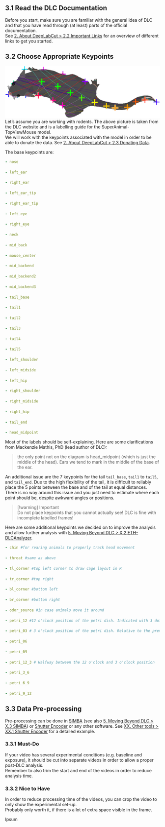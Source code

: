   
  
## 3.1 Read the DLC Documentation  
Before you start, make sure you are familiar with the general idea of DLC and that you have read through (at least) parts of the official documentation.  
See [2. About DeepLabCut > 2.2 Important Links](./2.%20About%20DeepLabCut.md#2.2%20Important%20Links) for an overview of different links to get you started.  
  
## 3.2 Choose Appropriate Keypoints  
![882c64443a4967b4cb5839e8577d03d2838ce30023549b72211a6bc8902cad7d.png](./assets/img/8/8/2/882c64443a4967b4cb5839e8577d03d2838ce30023549b72211a6bc8902cad7d.png)  
Let’s assume you are working with rodents. The above picture is taken from the DLC website and is a labelling guide for the SuperAnimal-TopViewMouse model.  
We will work with the keypoints associated with the model in order to be able to donate the data. See [2. About DeepLabCut > 2.3 Donating Data](./2.%20About%20DeepLabCut.md#2.3%20Donating%20Data).  
  
The base keypoints are:  
  
```yaml  
- nose  
  
- left_ear  
  
- right_ear  
  
- left_ear_tip  
  
- right_ear_tip  
  
- left_eye  
  
- right_eye  
  
- neck  
  
- mid_back  
  
- mouse_center  
  
- mid_backend  
  
- mid_backend2  
  
- mid_backend3  
  
- tail_base  
  
- tail1  
  
- tail2  
  
- tail3  
  
- tail4  
  
- tail5  
  
- left_shoulder  
  
- left_midside  
  
- left_hip  
  
- right_shoulder  
  
- right_midside  
  
- right_hip  
  
- tail_end  
  
- head_midpoint  
```  
  
Most of the labels should be self-explaining. Here are some clarifications from Mackenzie Mathis, PhD (lead author of DLC):  
  
>  the only point not on the diagram is head_midpoint (which is just the middle of the head). Ears we tend to mark in the middle of the base of the ear.  
  
An additional issue are the 7 keypoints for the tail `tail_base`, `tail1` to `tail5`, and `tail_end`. Due to the high flexibility of the tail, it is difficult to reliably place the 5 points between the base and of the tail at equal distances. There is no way around this issue and you just need to estimate where each point should be, despite awkward angles or positions.  
  
> [!warning] Important  
>  Do not place keypoints that you cannot actually see! DLC is fine with incomplete labelled frames!  
  
Here are some additional keypoints we decided on to improve the analysis and allow further analysis with [5. Moving Beyond DLC > X.2 ETH-DLCAnalyzer](./5.%20Moving%20Beyond%20DLC.md#X.2%20ETH-DLCAnalyzer).  
  
```yaml  
- chin #for rearing animals to properly track head movement  
  
- throat #same as above  
  
- tl_corner #top left corner to draw cage layout in R   
  
- tr_corner #top right   
  
- bl_corner #bottom left  
  
- br_corner #bottom right   
  
- odor_source #in case animals move it around  
  
- petri_12 #12 o'clock position of the petri dish. Indicated with 3 dots on the rim   
  
- petri_03 # 3 o'clock position of the petri dish. Relative to the previous 12 o'clock position   
  
- petri_06  
  
- petri_09  
  
- petri_12_3 # Halfway between the 12 o'clock and 3 o'clock position  
  
- petri_3_6  
  
- petri_6_9  
  
- petri_9_12  
```  
  
## 3.3 Data Pre-processing  
  
Pre-processing can be done in [SIMBA](https://github.com/sgoldenlab/simba) (see also [5. Moving Beyond DLC > X.3 SIMBA](./5.%20Moving%20Beyond%20DLC.md#X.3%20SIMBA)) or [Shutter Encoder](https://www.shutterencoder.com/en/) or any other software. See [XX. Other tools > XX.1 Shutter Encoder](./XX.%20Other%20tools.md#XX.1%20Shutter%20Encoder) for a detailed example.  
  
### 3.3.1 Must-Do  
  
If your video has several experimental conditions (e.g. baseline and exposure), it should be cut into separate videos in order to allow a proper post-DLC analysis.  
Remember to also trim the start and end of the videos in order to reduce analysis time.  
  
### 3.3.2 Nice to Have  
  
In order to reduce processing time of the videos, you can crop the video to only show the experimental set-up.  
Probably only worth it, if there is a lot of extra space visible in the frame.  
  
Ipsum  
